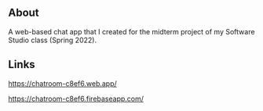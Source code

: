 ## About

A web-based chat app that I created for the midterm project of my Software Studio class (Spring 2022).

## Links

https://chatroom-c8ef6.web.app/

https://chatroom-c8ef6.firebaseapp.com/
